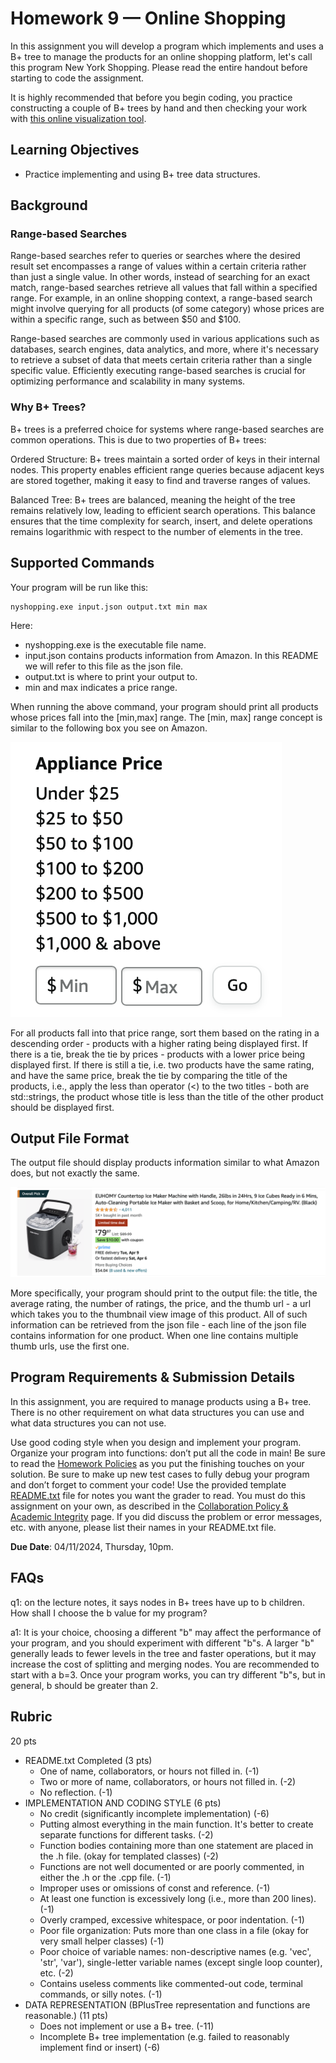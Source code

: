 # Homework 9 — Online Shopping

In this assignment you will develop a program which implements and uses a B+ tree to manage the products for an online shopping platform, let's call this program New York Shopping. Please read the entire handout before starting to code the assignment.

It is highly recommended that before you begin coding, you practice constructing a couple of B+ trees by hand and then checking your work with [this online visualization tool](https://www.cs.usfca.edu/~galles/visualization/BPlusTree.html).

## Learning Objectives

- Practice implementing and using B+ tree data structures.

## Background

### Range-based Searches

Range-based searches refer to queries or searches where the desired result set encompasses a range of values within a certain criteria rather than just a single value. In other words, instead of searching for an exact match, range-based searches retrieve all values that fall within a specified range. For example, in an online shopping context, a range-based search might involve querying for all products (of some category) whose prices are within a specific range, such as between $50 and $100.

Range-based searches are commonly used in various applications such as databases, search engines, data analytics, and more, where it's necessary to retrieve a subset of data that meets certain criteria rather than a single specific value. Efficiently executing range-based searches is crucial for optimizing performance and scalability in many systems.

### Why B+ Trees?

B+ trees is a preferred choice for systems where range-based searches are common operations. This is due to two properties of B+ trees:

Ordered Structure: B+ trees maintain a sorted order of keys in their internal nodes. This property enables efficient range queries because adjacent keys are stored together, making it easy to find and traverse ranges of values.

Balanced Tree: B+ trees are balanced, meaning the height of the tree remains relatively low, leading to efficient search operations. This balance ensures that the time complexity for search, insert, and delete operations remains logarithmic with respect to the number of elements in the tree.

## Supported Commands

Your program will be run like this:

```console
nyshopping.exe input.json output.txt min max
```

Here:

- nyshopping.exe is the executable file name.
- input.json contains products information from Amazon. In this README we will refer to this file as the json file.
- output.txt is where to print your output to.
- min and max indicates a price range.

When running the above command, your program should print all products whose prices fall into the [min,max] range. The [min, max] range concept is similar to the following box you see on Amazon.

![alt text](images/amazon_price_range.png "amazon price range")

For all products fall into that price range, sort them based on the rating in a descending order - products with a higher rating being displayed first. If there is a tie, break the tie by prices - products with a lower price being displayed first. If there is still a tie, i.e. two products have the same rating, and have the same price, break the tie by comparing the title of the products, i.e., apply the less than operator (<) to the two titles - both are std::strings, the product whose title is less than the title of the other product should be displayed first.

## Output File Format

The output file should display products information similar to what Amazon does, but not exactly the same.

![alt text](images/amazon_ice_maker.png "amazon ice maker")

More specifically, your program should print to the output file: the title, the average rating, the number of ratings, the price, and the thumb url - a url which takes you to the thumbnail view image of this product. All of such information can be retrieved from the json file - each line of the json file contains information for one product. When one line contains multiple thumb urls, use the first one.

## Program Requirements & Submission Details

In this assignment, you are required to manage products using a B+ tree. There is no other requirement on what data structures you can use and what data structures you can not use. 

Use good coding style when you design and implement your program. Organize your program into functions: don’t put all the code in main! Be sure to read the [Homework Policies](https://www.cs.rpi.edu/academics/courses/spring24/csci1200/homework_policies.php) as you put the finishing touches on your solution. Be sure to make up new test cases to fully debug your program and don’t forget to comment your code! Use the provided template [README.txt](./README.txt) file for notes you want the grader to read. You must do this assignment on your own, as described in the [Collaboration Policy & Academic Integrity](https://www.cs.rpi.edu/academics/courses/spring24/csci1200/academic_integrity.php) page. If you did discuss the problem or error messages, etc. with anyone, please list their names in your README.txt file.

**Due Date**: 04/11/2024, Thursday, 10pm.

## FAQs

q1: on the lecture notes, it says nodes in B+ trees have up to b children. How shall I choose the b value for my program?

a1: It is your choice, choosing a different "b" may affect the performance of your program, and you should experiment with different "b"s. A larger "b" generally leads to fewer levels in the tree and faster operations, but it may increase the cost of splitting and merging nodes. You are recommended to start with a b=3. Once your program works, you can try different "b"s, but in general, b should be greater than 2.

## Rubric

20 pts
 - README.txt Completed (3 pts)
   - One of name, collaborators, or hours not filled in. (-1)
   - Two or more of name, collaborators, or hours not filled in. (-2)
   - No reflection. (-1)
 - IMPLEMENTATION AND CODING STYLE (6 pts)
   - No credit (significantly incomplete implementation) (-6)
   - Putting almost everything in the main function. It's better to create separate functions for different tasks. (-2)
   - Function bodies containing more than one statement are placed in the .h file. (okay for templated classes) (-2)
   - Functions are not well documented or are poorly commented, in either the .h or the .cpp file. (-1)
   - Improper uses or omissions of const and reference. (-1)
   - At least one function is excessively long (i.e., more than 200 lines). (-1)
   - Overly cramped, excessive whitespace, or poor indentation. (-1)
   - Poor file organization: Puts more than one class in a file (okay for very small helper classes) (-1)
   - Poor choice of variable names: non-descriptive names (e.g. 'vec', 'str', 'var'), single-letter variable names (except single loop counter), etc. (-2)
   - Contains useless comments like commented-out code, terminal commands, or silly notes. (-1)
 - DATA REPRESENTATION (BPlusTree representation and functions are reasonable.) (11 pts)
   - Does not implement or use a B+ tree. (-11)
   - Incomplete B+ tree implementation (e.g. failed to reasonably implement find or insert) (-6)
